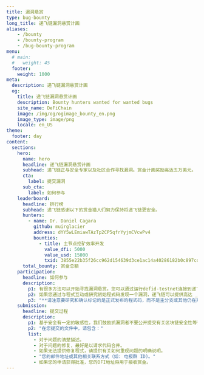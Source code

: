 ```yaml
---
title: 漏洞悬赏
type: bug-bounty
long_title: 递飞链漏洞悬赏计画
aliases:
    - /bounty
    - /bounty-program
    - /bug-bounty-program
menu:
  # main:
  #   weight: 45
  footer:
    weight: 1000
meta:
  description: 递飞链漏洞悬赏计画
  og:
    title: 递飞链漏洞悬赏计画
    description: Bounty hunters wanted for wanted bugs
    site_name: DeFiChain
    image: /img/og/ogimage_bounty_en.png
    image_type: image/png
    locale: en_US
theme:
  footer: day
content:
  sections:
    hero:
      name: hero
      headline: 递飞链漏洞悬赏计画
      subhead: 递飞链正与安全专家以及社区合作寻找漏洞。赏金计画奖励高达五万美元。
      cta:
        label: 提交漏洞
      sub_cta:
        label: 如何参与
    leaderboard:
      headline: 排行榜
      subhead: 递飞链感谢以下的赏金猎人们努力保持将递飞链更安全。
      hunters:
        - name: Dr. Daniel Cagara
          github: muirglacier
          address: dYY5wLEmiawTAzTp2CP5qfrYyjmCVcwPv4
          bounties:
            - title: 主节点挖矿效率开发
              value_dfi: 5000
              value_usd: 15000
              txid: 3855e22b35f26cc962d154639d3ce1ac14a40286182b0c897cd5dbe8c0b60503
      total_bounty: 赏金总额
    participation:
      headline: 如何参与
      description:
        p1: 有很多方法可以开始寻找漏洞悬赏。您可以通过运行defid-testnet连接到递飞链测试网开始。或者，您可以在[GitHub](https://github.com/defich/ain)学习初始程式码。
        p2: 如果您通过与程式互动或研究初始程式码发现一个漏洞，递飞链可以提供高达 _五万美元DFI_ 的漏洞赏金，前提是要发现缺陷的严重性，和您能够提供关于修复或复制等有用的资讯。
        p3: "**请注意要研究和确认标记的是正式发布的程式码，而不是主分支或其他仍在开发中的程式码。**"
    submission:
      headline: 提交过程
      description:
        p1: 基于安全有一定的敏感性，我们鼓励抓漏洞者不要公开提交有关区块链安全性等议题。递飞链鼓励您自行决定，如果您觉得这个问题不是公众可以轻易利用的，那么可以在[GitHub](https://github.com/defich/ain)的回购中创建议题。如果议题有可能会被他人利用并是个关键，那么请给我们发邮件[security@defichain.com](mailto:security@defichain.com)。
        p2: "在您提交的文件中，请包含："
        list: 
          - 对于问题的清楚描述。
          - 对于问题的修复，最好是以请求代码合并。
          - 如果无法提供修复程式，请提供有关如何重现问题的明确说明。
          - "您的邮件地址或其他相关联系方式（如: 电报群 ID)。"
          - 如果您的申请获得批准，您的DFI地址将用于接收赏金。
---
```

